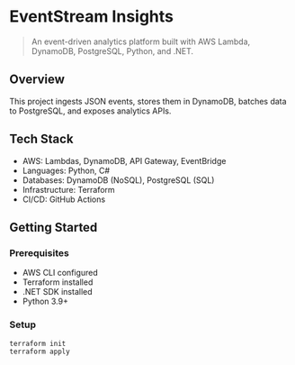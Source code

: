 ﻿# EventStream Insights

> An event-driven analytics platform built with AWS Lambda, DynamoDB, PostgreSQL, Python, and .NET.

## Overview

This project ingests JSON events, stores them in DynamoDB, batches data to PostgreSQL, and exposes analytics APIs.

## Tech Stack

- AWS: Lambdas, DynamoDB, API Gateway, EventBridge
- Languages: Python, C#
- Databases: DynamoDB (NoSQL), PostgreSQL (SQL)
- Infrastructure: Terraform
- CI/CD: GitHub Actions

## Getting Started

### Prerequisites

- AWS CLI configured
- Terraform installed
- .NET SDK installed
- Python 3.9+

### Setup

```bash
terraform init
terraform apply
